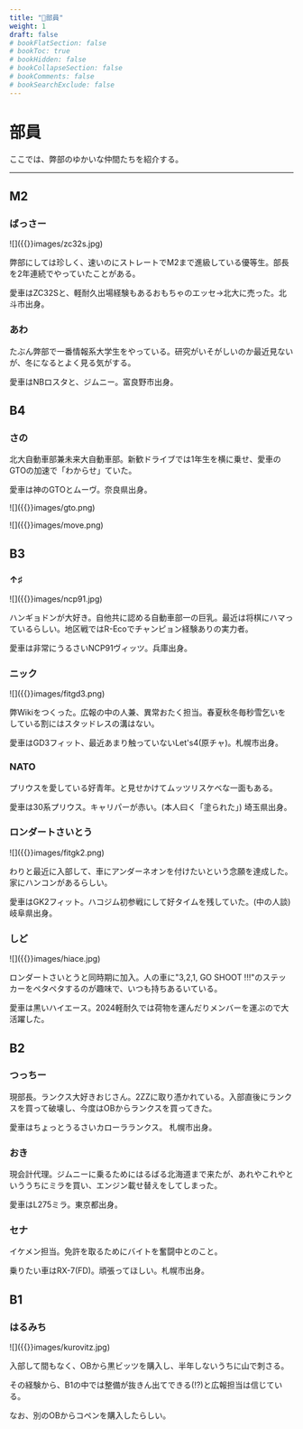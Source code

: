 ```yaml
---
title: "🧍部員"
weight: 1
draft: false
# bookFlatSection: false
# bookToc: true
# bookHidden: false
# bookCollapseSection: false
# bookComments: false
# bookSearchExclude: false
---
```


# 部員

ここでは、弊部のゆかいな仲間たちを紹介する。

---


## M2

### ばっさー

![]({{<val resource>}}images/zc32s.jpg)

弊部にしては珍しく、速いのにストレートでM2まで進級している優等生。部長を2年連続でやっていたことがある。

愛車はZC32Sと、軽耐久出場経験もあるおもちゃのエッセ→北大に売った。北斗市出身。

### あわ

たぶん弊部で一番情報系大学生をやっている。研究がいそがしいのか最近見ないが、冬になるとよく見る気がする。

愛車はNBロスタと、ジムニー。富良野市出身。

## B4

### さの

北大自動車部兼未来大自動車部。新歓ドライブでは1年生を横に乗せ、愛車のGTOの加速で「わからせ」ていた。

愛車は神のGTOとムーヴ。奈良県出身。

![]({{<val resource>}}images/gto.png)

![]({{<val resource>}}images/move.png)

## B3

### ↑♯

![]({{<val resource>}}images/ncp91.jpg)

ハンギョドンが大好き。自他共に認める自動車部一の巨乳。最近は将棋にハマっているらしい。地区戦ではR-Ecoでチャンピョン経験ありの実力者。

愛車は非常にうるさいNCP91ヴィッツ。兵庫出身。

### ニック

![]({{<val resource>}}images/fitgd3.png)

弊Wikiをつくった。広報の中の人兼、異常おたく担当。春夏秋冬毎秒雪乞いをしている割にはスタッドレスの溝はない。

愛車はGD3フィット、最近あまり触っていないLet's4(原チャ)。札幌市出身。

### NATO

プリウスを愛している好青年。と見せかけてムッツリスケベな一面もある。

愛車は30系プリウス。キャリパーが赤い。(本人曰く「塗られた」) 埼玉県出身。

### ロンダートさいとう

![]({{<val resource>}}images/fitgk2.png)

わりと最近に入部して、車にアンダーネオンを付けたいという念願を達成した。家にハンコンがあるらしい。

愛車はGK2フィット。ハコジム初参戦にして好タイムを残していた。(中の人談) 岐阜県出身。

### しど

![]({{<val resource>}}images/hiace.jpg)

ロンダートさいとうと同時期に加入。人の車に"3,2,1, GO SHOOT !!!"のステッカーをペタペタするのが趣味で、いつも持ちあるいている。

愛車は黒いハイエース。2024軽耐久では荷物を運んだりメンバーを運ぶので大活躍した。

## B2

### つっちー

現部長。ランクス大好きおじさん。2ZZに取り憑かれている。入部直後にランクスを買って破壊し、今度はOBからランクスを買ってきた。

愛車はちょっとうるさいカローラランクス。 札幌市出身。

### おき

現会計代理。ジムニーに乗るためにはるばる北海道まで来たが、あれやこれやといううちにミラを買い、エンジン載せ替えをしてしまった。

愛車はL275ミラ。東京都出身。

### セナ

イケメン担当。免許を取るためにバイトを奮闘中とのこと。

乗りたい車はRX-7(FD)。頑張ってほしい。札幌市出身。

## B1

### はるみち

![]({{<val resource>}}images/kurovitz.jpg)

入部して間もなく、OBから黒ビッツを購入し、半年しないうちに山で刺さる。

その経験から、B1の中では整備が抜きん出てできる(!?)と広報担当は信じている。

なお、別のOBからコペンを購入したらしい。
